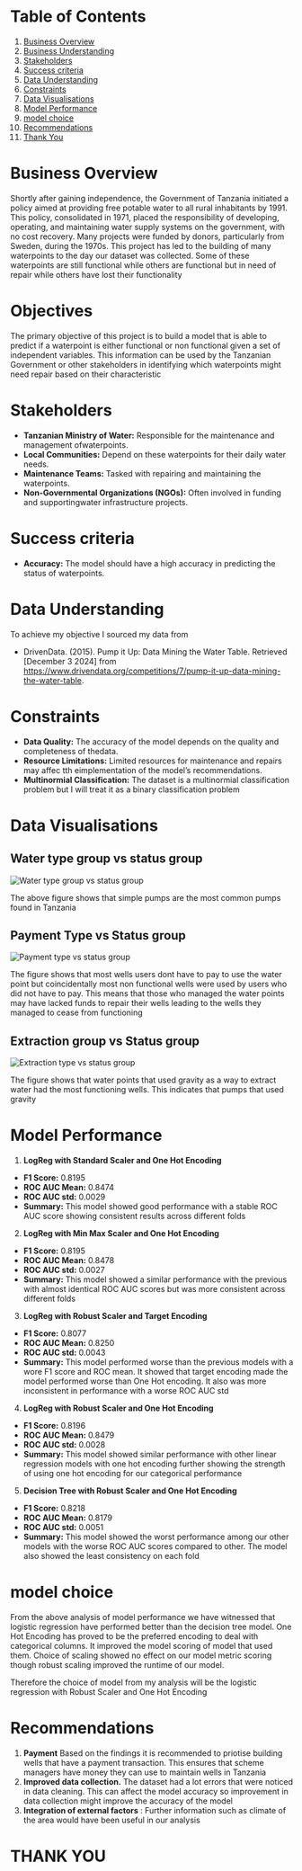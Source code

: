 #   Table of Contents
1. [Business Overview](#business-overview)
2. [Business Understanding](#Objectives)
3. [Stakeholders](#Stakeholders)
4. [Success criteria](#Success-criteria)
5. [Data Understanding](#Data-Understanding)
6. [Constraints](#Constraints)
7. [Data Visualisations](#Data-Visualisations)
8. [Model Performance](#Model-Performance)
9. [model choice](#model-choice)
10. [Recommendations](#Recommendations)
11. [Thank You](#THANK-YOU)


# Business Overview

Shortly after gaining independence, the Government of Tanzania initiated a policy aimed at providing free potable water to all rural inhabitants by 1991. This policy, consolidated in 1971, placed the responsibility of developing, operating, and maintaining water supply systems on the government, with no cost recovery. Many projects were funded by donors, particularly from Sweden, during the 1970s. This project has led to the building of many waterpoints to the day our dataset was collected. Some of these waterpoints are still functional while others are functional but in need of repair while others have lost their functionality



# Objectives

The primary objective of this project is to build a model that is able to predict if a waterpoint is either functional or non functional given a set of independent variables. This information can be used by the Tanzanian Government or other stakeholders in identifying which waterpoints might need repair based on their characteristic


# Stakeholders

- **Tanzanian Ministry of Water:** Responsible for the maintenance and management ofwaterpoints.
- **Local Communities:** Depend on these waterpoints for their daily water needs.
- **Maintenance Teams:** Tasked with repairing and maintaining the waterpoints.
- **Non-Governmental Organizations (NGOs):** Often involved in funding and supportingwater infrastructure projects.

# Success criteria

- **Accuracy:** The model should have a high accuracy in predicting the status of waterpoints.



# Data Understanding

To achieve my objective I sourced my data from

- DrivenData. (2015). Pump it Up: Data Mining the Water Table. Retrieved [December 3 2024] from https://www.drivendata.org/competitions/7/pump-it-up-data-mining-the-water-table.


# Constraints
- **Data Quality:** The accuracy of the model depends on the quality and completeness of thedata.
- **Resource Limitations:** Limited resources for maintenance and repairs may affec tth eimplementation of the model’s recommendations.
- **Multinormial Classification:**  The dataset is a multinormial classification problem but I will treat it as a binary classification problem 

# Data Visualisations

## Water type group vs status group
![Water type group vs status group](<Visualisations/Water type group vs status group.png>)

The above figure shows that simple pumps are the most common pumps found in Tanzania

## Payment Type vs Status group

![Payment type vs status group](<Visualisations/Payment Type vs status group.png>)

The figure shows that most wells users dont have to pay to use the water point but coincidentally most non functional wells were used by users who did not have to pay. This means that those who managed the water points may have lacked funds to repair their wells leading to the wells they managed to cease from functioning

## Extraction group vs Status group

![Extraction type vs status group](<Visualisations/extraction type vs status group.png>)

The figure shows that water points that used gravity as a way to extract water had the most functioning wells. This indicates that pumps that used gravity 


# Model Performance

1. **LogReg with Standard Scaler and One Hot Encoding**
- **F1 Score:** 0.8195
- **ROC AUC Mean:** 0.8474
- **ROC AUC std:** 0.0029
- **Summary:** This model showed good performance with a stable ROC AUC score showing consistent results across different folds

2. **LogReg with Min Max Scaler and One Hot Encoding**
- **F1 Score:** 0.8195
- **ROC AUC Mean:** 0.8478
- **ROC AUC std:** 0.0027
- **Summary:** This model showed a similar performance with the previous with almost identical ROC AUC scores but was more consistent across different folds

3. **LogReg with Robust Scaler and Target Encoding**
- **F1 Score:** 0.8077
- **ROC AUC Mean:** 0.8250
- **ROC AUC std:** 0.0043
- **Summary:** This model performed worse than the previous models with a wore F1 score and ROC mean. It showed that target encoding made the model performed worse than One Hot encoding. It also was more inconsistent in performance with a worse ROC AUC std 

4. **LogReg with Robust Scaler and One Hot Encoding**
- **F1 Score:** 0.8196
- **ROC AUC Mean:** 0.8479
- **ROC AUC std:** 0.0028
- **Summary:** This  model showed similar performance with other linear regression models with one hot encoding further showing the strength of using one hot encoding for our categorical performance

5. **Decision Tree with Robust Scaler and One Hot Encoding**
- **F1 Score:** 0.8218
- **ROC AUC Mean:** 0.8179
- **ROC AUC std:** 0.0051
- **Summary:** This  model showed the worst performance among our other models with the worse ROC AUC scores compared to other. The model also showed the least consistency on each fold


# model choice

From the above analysis of model performance we have witnessed that logistic regression have performed better than the decision tree model. 
One Hot Encoding has proved to be the preferred encoding to deal with categorical columns. It improved the model scoring of model that used them.
Choice of scaling showed no effect on our model metric scoring though robust scaling improved the runtime of our model.

Therefore the choice of model from my analysis will be the logistic regression with Robust Scaler and One Hot Encoding


# Recommendations

1. **Payment** Based on the findings it is recommended to priotise building wells that have a payment transaction. This ensures that scheme managers have money they can use to maintain wells in Tanzania
2. **Improved data collection.** The dataset had a lot errors that were noticed in data cleaning. This can affect the model accuracy so improvement in data collection might improve the accuracy of the model
3. **Integration of external factors** : Further information such as climate of the area  would have been useful in our analysis


# THANK YOU










